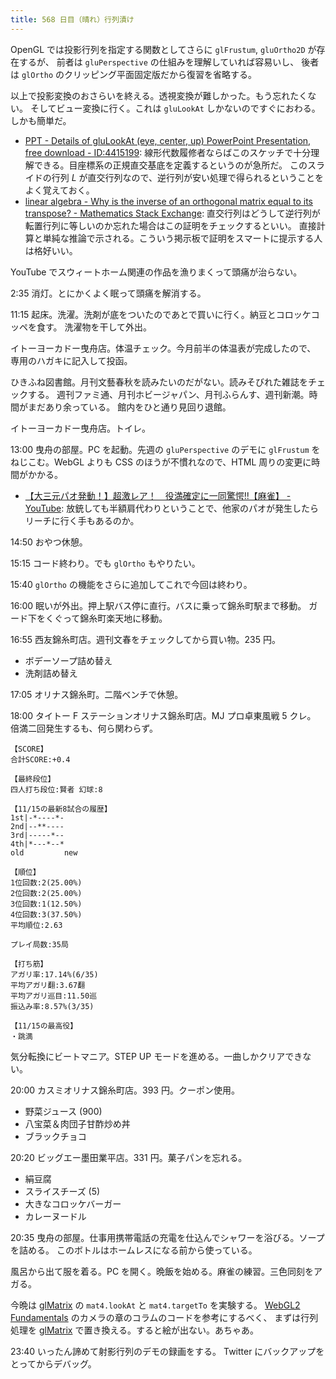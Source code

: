 ```yaml
---
title: 568 日目（晴れ）行列漬け
---
```


OpenGL では投影行列を指定する関数としてさらに `glFrustum`, `gluOrtho2D` が存在するが、
前者は `gluPerspective` の仕組みを理解していれば容易いし、
後者は `glOrtho` のクリッピング平面固定版だから復習を省略する。

以上で投影変換のおさらいを終える。透視変換が難しかった。もう忘れたくない。
そしてビュー変換に行く。これは `gluLookAt` しかないのですぐにおわる。しかも簡単だ。

* [PPT - Details of gluLookAt (eye, center, up) PowerPoint Presentation, free download - ID:4415199](https://www.slideserve.com/blythe/details-of-glulookat-eye-center-up):
  線形代数履修者ならばこのスケッチで十分理解できる。目座標系の正規直交基底を定義するというのが急所だ。
  このスライドの行列 $L$ が直交行列なので、逆行列が安い処理で得られるということをよく覚えておく。
* [linear algebra - Why is the inverse of an orthogonal matrix equal to its transpose? - Mathematics Stack Exchange](https://math.stackexchange.com/questions/1936020/why-is-the-inverse-of-an-orthogonal-matrix-equal-to-its-transpose#:~:text=If%20A%20is%20an%20orthogonal,the%20matrix%20A%20is%20invertible.):
  直交行列はどうして逆行列が転置行列に等しいのか忘れた場合はこの証明をチェックするといい。
  直接計算と単純な推論で示される。こういう掲示板で証明をスマートに提示する人は格好いい。

YouTube でスウィートホーム関連の作品を漁りまくって頭痛が治らない。

2:35 消灯。とにかくよく眠って頭痛を解消する。

11:15 起床。洗濯。洗剤が底をついたのであとで買いに行く。納豆とコロッケコッペを食す。
洗濯物を干して外出。

イトーヨーカドー曳舟店。体温チェック。今月前半の体温表が完成したので、
専用のハガキに記入して投函。

ひきふね図書館。月刊文藝春秋を読みたいのだがない。読みそびれた雑誌をチェックする。
週刊ファミ通、月刊ホビージャパン、月刊ふらんす、週刊新潮。時間がまだあり余っている。
館内をひと通り見回り退館。

イトーヨーカドー曳舟店。トイレ。

13:00 曳舟の部屋。PC を起動。先週の `gluPerspective` のデモに
`glFrustum` をねじこむ。WebGL よりも CSS のほうが不慣れなので、HTML 周りの変更に時間がかかる。

* [【大三元パオ発動！】超激レア！　役満確定に一同驚愕!!【麻雀】 - YouTube](https://www.youtube.com/watch?v=mvj1gLcMI_I):
  放銃しても半額肩代わりということで、他家のパオが発生したらリーチに行く手もあるのか。

14:50 おやつ休憩。

15:15 コード終わり。でも `glOrtho` もやりたい。

15:40 `glOrtho` の機能をさらに追加してこれで今回は終わり。

16:00 眠いが外出。押上駅バス停に直行。バスに乗って錦糸町駅まで移動。
ガード下をくぐって錦糸町楽天地に移動。

16:55 西友錦糸町店。週刊文春をチェックしてから買い物。235 円。

* ボデーソープ詰め替え
* 洗剤詰め替え

17:05 オリナス錦糸町。二階ベンチで休憩。

18:00 タイトー F ステーションオリナス錦糸町店。MJ プロ卓東風戦 5 クレ。
倍満二回発生するも、何ら関わらず。

```text
【SCORE】
合計SCORE:+0.4

【最終段位】
四人打ち段位:賢者 幻球:8

【11/15の最新8試合の履歴】
1st|-*----*-
2nd|--**----
3rd|-----*--
4th|*---*--*
old         new

【順位】
1位回数:2(25.00%)
2位回数:2(25.00%)
3位回数:1(12.50%)
4位回数:3(37.50%)
平均順位:2.63

プレイ局数:35局

【打ち筋】
アガリ率:17.14%(6/35)
平均アガリ翻:3.67翻
平均アガリ巡目:11.50巡
振込み率:8.57%(3/35)

【11/15の最高役】
・跳満
```

気分転換にビートマニア。STEP UP モードを進める。一曲しかクリアできない。

20:00 カスミオリナス錦糸町店。393 円。クーポン使用。

* 野菜ジュース (900)
* 八宝菜＆肉団子甘酢炒め丼
* ブラックチョコ

20:20 ビッグエー墨田業平店。331 円。菓子パンを忘れる。

* 絹豆腐
* スライスチーズ (5)
* 大きなコロッケバーガー
* カレーヌードル

20:35 曳舟の部屋。仕事用携帯電話の充電を仕込んでシャワーを浴びる。ソープを詰める。
このボトルはホームレスになる前から使っている。

風呂から出て服を着る。PC を開く。晩飯を始める。麻雀の練習。三色同刻をアガる。

今晩は [glMatrix] の `mat4.lookAt` と `mat4.targetTo` を実験する。
[WebGL2 Fundamentals] のカメラの章のコラムのコードを参考にするべく、
まずは行列処理を [glMatrix] で置き換える。すると絵が出ない。あちゃあ。

23:40 いったん諦めて射影行列のデモの録画をする。
Twitter にバックアップをとってからデバッグ。

[glMatrix]: https://glmatrix.net/
[WebGL2 Fundamentals]: https://webgl2fundamentals.org
